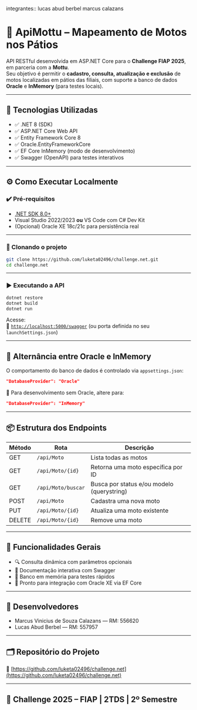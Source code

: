 integrantes:: lucas abud berbel 
marcus calazans

# 🛵 ApiMottu – Mapeamento de Motos nos Pátios

API RESTful desenvolvida em ASP.NET Core para o **Challenge FIAP 2025**, em parceria com a **Mottu**.  
Seu objetivo é permitir o **cadastro, consulta, atualização e exclusão** de motos localizadas em pátios das filiais, com suporte a banco de dados **Oracle** e **InMemory** (para testes locais).

---

## 🔧 Tecnologias Utilizadas

- ✅ .NET 8 (SDK)
- ✅ ASP.NET Core Web API
- ✅ Entity Framework Core 8
- ✅ Oracle.EntityFrameworkCore
- ✅ EF Core InMemory (modo de desenvolvimento)
- ✅ Swagger (OpenAPI) para testes interativos

---

## ⚙️ Como Executar Localmente

### ✔️ Pré-requisitos

- [.NET SDK 8.0+](https://dotnet.microsoft.com/en-us/download/dotnet/8.0)
- Visual Studio 2022/2023 **ou** VS Code com C# Dev Kit
- (Opcional) Oracle XE 18c/21c para persistência real

---

### 🚀 Clonando o projeto

```bash
git clone https://github.com/luketa02496/challenge.net.git
cd challenge.net
```

---

### ▶️ Executando a API

```bash
dotnet restore
dotnet build
dotnet run
```

Acesse:  
📍 [`http://localhost:5000/swagger`](http://localhost:5000/swagger) (ou porta definida no seu `launchSettings.json`)

---

## 🔄 Alternância entre Oracle e InMemory

O comportamento do banco de dados é controlado via `appsettings.json`:

```json
"DatabaseProvider": "Oracle"
```

🔁 Para desenvolvimento sem Oracle, altere para:

```json
"DatabaseProvider": "InMemory"
```

---

## 📦 Estrutura dos Endpoints

| Método | Rota                     | Descrição                                  |
|--------|--------------------------|--------------------------------------------|
| GET    | `/api/Moto`              | Lista todas as motos                       |
| GET    | `/api/Moto/{id}`         | Retorna uma moto específica por ID         |
| GET    | `/api/Moto/buscar`       | Busca por status e/ou modelo (querystring) |
| POST   | `/api/Moto`              | Cadastra uma nova moto                     |
| PUT    | `/api/Moto/{id}`         | Atualiza uma moto existente                |
| DELETE | `/api/Moto/{id}`         | Remove uma moto                            |

---

## 🧠 Funcionalidades Gerais

- 🔍 Consulta dinâmica com parâmetros opcionais
- 🚀 Documentação interativa com Swagger
- 🧪 Banco em memória para testes rápidos
- 🔐 Pronto para integração com Oracle XE via EF Core

---

## 👥 Desenvolvedores

- Marcus Vinicius de Souza Calazans — RM: 556620  
- Lucas Abud Berbel — RM: 557957  

---

## 🗂️ Repositório do Projeto

🔗 [https://github.com/luketa02496/challenge.net](https://github.com/luketa02496/challenge.net)

---

## 📅 Challenge 2025 – FIAP | 2TDS | 2º Semestre
